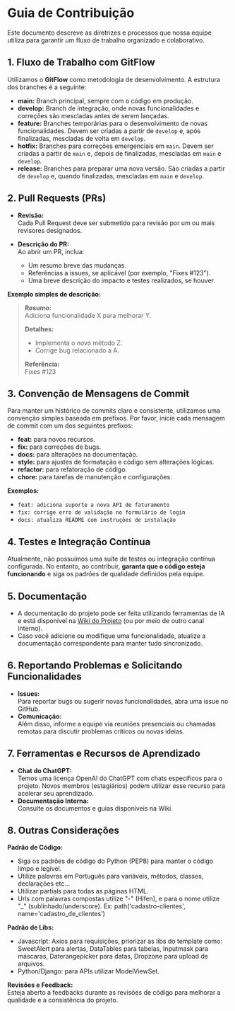 # Guia de Contribuição

Este documento descreve as diretrizes e processos que nossa equipe utiliza para garantir um fluxo de trabalho organizado e colaborativo.

## 1. Fluxo de Trabalho com GitFlow

Utilizamos o **GitFlow** como metodologia de desenvolvimento. A estrutura dos branches é a seguinte:

- **main:** Branch principal, sempre com o código em produção.
- **develop:** Branch de integração, onde novas funcionalidades e correções são mescladas antes de serem lançadas.
- **feature:** Branches temporárias para o desenvolvimento de novas funcionalidades. Devem ser criadas a partir de `develop` e, após finalizadas, mescladas de volta em `develop`.
- **hotfix:** Branches para correções emergenciais em `main`. Devem ser criadas a partir de `main` e, depois de finalizadas, mescladas em `main` e `develop`.
- **release:** Branches para preparar uma nova versão. São criadas a partir de `develop` e, quando finalizadas, mescladas em `main` e `develop`.

## 2. Pull Requests (PRs)

- **Revisão:**  
  Cada Pull Request deve ser submetido para revisão por um ou mais revisores designados.
  
- **Descrição do PR:**  
  Ao abrir um PR, inclua:
  - Um resumo breve das mudanças.
  - Referências a issues, se aplicável (por exemplo, "Fixes #123").
  - Uma breve descrição do impacto e testes realizados, se houver.

**Exemplo simples de descrição:**

> **Resumo:**  
> Adiciona funcionalidade X para melhorar Y.
>
> **Detalhes:**  
> - Implementa o novo método Z.
> - Corrige bug relacionado a A.
>
> **Referência:**  
> Fixes #123

## 3. Convenção de Mensagens de Commit

Para manter um histórico de commits claro e consistente, utilizamos uma convenção simples baseada em prefixos. Por favor, inicie cada mensagem de commit com um dos seguintes prefixos:

- **feat:** para novos recursos.
- **fix:** para correções de bugs.
- **docs:** para alterações na documentação.
- **style:** para ajustes de formatação e código sem alterações lógicas.
- **refactor:** para refatoração de código.
- **chore:** para tarefas de manutenção e configurações.

**Exemplos:**

- `feat: adiciona suporte a nova API de faturamento`
- `fix: corrige erro de validação no formulário de login`
- `docs: atualiza README com instruções de instalação`

## 4. Testes e Integração Contínua

Atualmente, não possuímos uma suíte de testes ou integração contínua configurada. No entanto, ao contribuir, **garanta que o código esteja funcionando** e siga os padrões de qualidade definidos pela equipe.

## 5. Documentação

- A documentação do projeto pode ser feita utilizando ferramentas de IA e está disponível na [Wiki do Projeto](https://github.com/SupreLogic/zfmpro/wiki) (ou por meio de outro canal interno).
- Caso você adicione ou modifique uma funcionalidade, atualize a documentação correspondente para manter tudo sincronizado.

## 6. Reportando Problemas e Solicitando Funcionalidades

- **Issues:**  
  Para reportar bugs ou sugerir novas funcionalidades, abra uma issue no GitHub.
- **Comunicação:**  
  Além disso, informe a equipe via reuniões presenciais ou chamadas remotas para discutir problemas críticos ou novas ideias.

## 7. Ferramentas e Recursos de Aprendizado

- **Chat do ChatGPT:**  
  Temos uma licença OpenAI do ChatGPT com chats específicos para o projeto. Novos membros (estagiários) podem utilizar esse recurso para acelerar seu aprendizado.
- **Documentação Interna:**  
  Consulte os documentos e guias disponíveis na Wiki.

## 8. Outras Considerações

**Padrão de Código:**  
 - Siga os padrões de código do Python (PEP8) para manter o código limpo e legível.
 - Utilize palavras em Português para variáveis, métodos, classes, declarações etc...
 - Utilizar partials para todas as páginas HTML.
 - Urls com palavras compostas utilize "-" (Hífen), e para o nome utilize "_" (sublinhado/underscore). Ex: path('cadastro-clientes', name='cadastro_de_clientes')

**Padrão de Libs:**
 - Javascript: Axios para requisições, priorizar as libs do template como: SweetAlert para alertas, DataTables para tabelas, Inputmask para máscaras, Daterangepicker para datas, Dropzone para upload de arquivos.
 - Python/Django: para APIs utilizar ModelViewSet.
  
**Revisões e Feedback:**  
  Esteja aberto a feedbacks durante as revisões de código para melhorar a qualidade e a consistência do projeto.